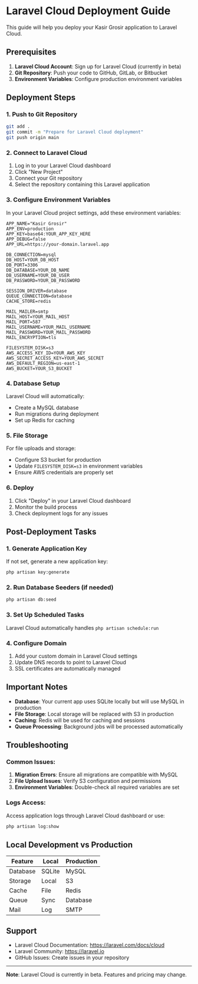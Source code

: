 # Laravel Cloud Deployment Guide

This guide will help you deploy your Kasir Grosir application to Laravel Cloud.

## Prerequisites

1. **Laravel Cloud Account**: Sign up for Laravel Cloud (currently in beta)
2. **Git Repository**: Push your code to GitHub, GitLab, or Bitbucket
3. **Environment Variables**: Configure production environment variables

## Deployment Steps

### 1. Push to Git Repository

```bash
git add .
git commit -m "Prepare for Laravel Cloud deployment"
git push origin main
```

### 2. Connect to Laravel Cloud

1. Log in to your Laravel Cloud dashboard
2. Click "New Project"
3. Connect your Git repository
4. Select the repository containing this Laravel application

### 3. Configure Environment Variables

In your Laravel Cloud project settings, add these environment variables:

```env
APP_NAME="Kasir Grosir"
APP_ENV=production
APP_KEY=base64:YOUR_APP_KEY_HERE
APP_DEBUG=false
APP_URL=https://your-domain.laravel.app

DB_CONNECTION=mysql
DB_HOST=YOUR_DB_HOST
DB_PORT=3306
DB_DATABASE=YOUR_DB_NAME
DB_USERNAME=YOUR_DB_USER
DB_PASSWORD=YOUR_DB_PASSWORD

SESSION_DRIVER=database
QUEUE_CONNECTION=database
CACHE_STORE=redis

MAIL_MAILER=smtp
MAIL_HOST=YOUR_MAIL_HOST
MAIL_PORT=587
MAIL_USERNAME=YOUR_MAIL_USERNAME
MAIL_PASSWORD=YOUR_MAIL_PASSWORD
MAIL_ENCRYPTION=tls

FILESYSTEM_DISK=s3
AWS_ACCESS_KEY_ID=YOUR_AWS_KEY
AWS_SECRET_ACCESS_KEY=YOUR_AWS_SECRET
AWS_DEFAULT_REGION=us-east-1
AWS_BUCKET=YOUR_S3_BUCKET
```

### 4. Database Setup

Laravel Cloud will automatically:
- Create a MySQL database
- Run migrations during deployment
- Set up Redis for caching

### 5. File Storage

For file uploads and storage:
- Configure S3 bucket for production
- Update `FILESYSTEM_DISK=s3` in environment variables
- Ensure AWS credentials are properly set

### 6. Deploy

1. Click "Deploy" in your Laravel Cloud dashboard
2. Monitor the build process
3. Check deployment logs for any issues

## Post-Deployment Tasks

### 1. Generate Application Key

If not set, generate a new application key:
```bash
php artisan key:generate
```

### 2. Run Database Seeders (if needed)

```bash
php artisan db:seed
```

### 3. Set Up Scheduled Tasks

Laravel Cloud automatically handles `php artisan schedule:run`

### 4. Configure Domain

1. Add your custom domain in Laravel Cloud settings
2. Update DNS records to point to Laravel Cloud
3. SSL certificates are automatically managed

## Important Notes

- **Database**: Your current app uses SQLite locally but will use MySQL in production
- **File Storage**: Local storage will be replaced with S3 in production
- **Caching**: Redis will be used for caching and sessions
- **Queue Processing**: Background jobs will be processed automatically

## Troubleshooting

### Common Issues:

1. **Migration Errors**: Ensure all migrations are compatible with MySQL
2. **File Upload Issues**: Verify S3 configuration and permissions
3. **Environment Variables**: Double-check all required variables are set

### Logs Access:

Access application logs through Laravel Cloud dashboard or use:
```bash
php artisan log:show
```

## Local Development vs Production

| Feature | Local | Production |
|---------|-------|------------|
| Database | SQLite | MySQL |
| Storage | Local | S3 |
| Cache | File | Redis |
| Queue | Sync | Database |
| Mail | Log | SMTP |

## Support

- Laravel Cloud Documentation: https://laravel.com/docs/cloud
- Laravel Community: https://laravel.io
- GitHub Issues: Create issues in your repository

---

**Note**: Laravel Cloud is currently in beta. Features and pricing may change.
